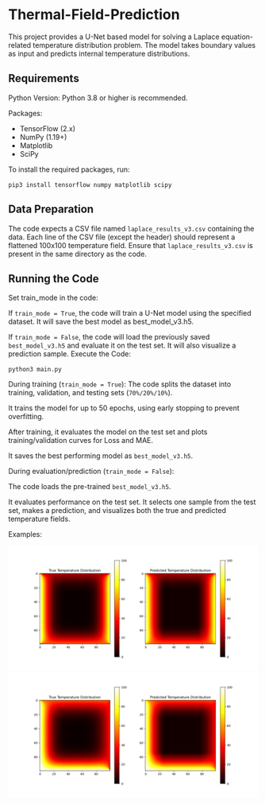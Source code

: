 # Thermal-Field-Prediction
This project provides a U-Net based model for solving a Laplace equation-related temperature distribution problem. The model takes boundary values as input and predicts internal temperature distributions.

## Requirements

Python Version: Python 3.8 or higher is recommended.

Packages:

- TensorFlow (2.x)
- NumPy (1.19+)
- Matplotlib
- SciPy

To install the required packages, run:
```
pip3 install tensorflow numpy matplotlib scipy
```
## Data Preparation

The code expects a CSV file named `laplace_results_v3.csv` containing the data. Each line of the CSV file (except the header) should represent a flattened 100x100 temperature field.
Ensure that `laplace_results_v3.csv` is present in the same directory as the code.

## Running the Code

Set train_mode in the code:

If `train_mode = True`, the code will train a U-Net model using the specified dataset. It will save the best model as best_model_v3.h5.

If `train_mode = False`, the code will load the previously saved `best_model_v3.h5` and evaluate it on the test set. It will also visualize a prediction sample.
Execute the Code:

```
python3 main.py
```
During training (`train_mode = True`):
The code splits the dataset into training, validation, and testing sets (`70%/20%/10%`).

It trains the model for up to 50 epochs, using early stopping to prevent overfitting.

After training, it evaluates the model on the test set and plots training/validation curves for Loss and MAE.

It saves the best performing model as `best_model_v3.h5`.

During evaluation/prediction (`train_mode = False`):

The code loads the pre-trained `best_model_v3.h5`.

It evaluates performance on the test set.
It selects one sample from the test set, makes a prediction, and visualizes both the true and predicted temperature fields.

Examples:

![n1](./n1.png)
![n2](./n2.png)
